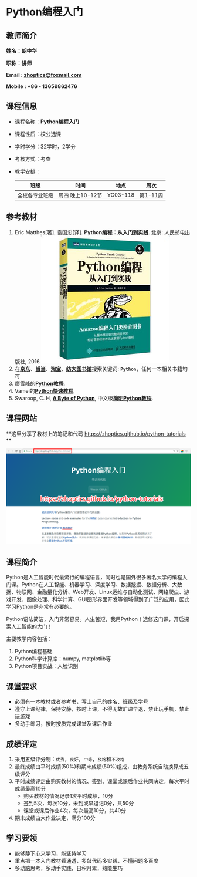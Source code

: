Python编程入门
=============



## 教师简介

**姓名：胡中华**

**职称：讲师**

**Email : zhoptics@foxmail.com**

**Mobile : +86 - 13659862476**



## 课程信息

* 课程名称：**Python编程入门**

* 课程性质：校公选课

* 学时学分：32学时，2学分

* 考核方式：考查

* 教学安排：

  |       班级       |     时间     |       地点        |   周次   |
  | :------------: | :--------: | :-------------: | :----: |
  | 全校各专业班级 | 周四  晚上10-12节 | YG03-118 | 第1-11周 |




## 参考教材

1. Eric Matthes[著], 袁国忠[译]. **Python编程：从入门到实践**. 北京: 人民邮电出版社, 2016 
  ![Python编程：从入门到实践](images/cover.png)
2. 在[**京东**](http://www.jd.com)、[**当当**](http://www.dangdang.com)、[**淘宝**](http://www.taobao.com)、[**纺大图书馆**](http://lib.wtu.edu.cn/)搜索关键词: **`Python`**，任何一本相关书籍均可
3. 廖雪峰的[**Python教程**](https://www.liaoxuefeng.com/wiki/0014316089557264a6b348958f449949df42a6d3a2e542c000).
4. Vamei的[**Python快速教程**](http://www.cnblogs.com/vamei/archive/2012/09/13/2682778.html).
5. Swaroop, C. H, [**A Byte of Python**](https://www.gitbook.com/book/swaroopch/byte-of-python/details), 中文版[**简明Python教程**](https://bop.mol.uno/).




## 课程网站

**这里分享了教材上的笔记和代码 https://zhoptics.github.io/python-tutorials **

![python-tutorials-websites](images/python-tutorials-websites.png)



## 课程简介

Python是人工智能时代最流行的编程语言，同时也是国外很多著名大学的编程入门课。Python在人工智能、机器学习、深度学习、数据挖掘、数据分析、大数据、物联网、金融量化分析、Web开发、Linux运维与自动化测试、网络爬虫、游戏开发、图像处理、科学计算、GUI图形界面开发等领域得到了广泛的应用，因此学习Python是非常有必要的。

Python语法简洁，入门非常容易。人生苦短，我用Python！选修这门课，开启探索人工智能的大门！

主要教学内容包括：

1. Python编程基础
2. Python科学计算库：numpy, matplotlib等
3. Python项目实战：人脸识别




## 课堂要求

* 必须有一本教材或者参考书，写上自己的姓名、班级及学号
* 遵守上课纪律，保持安静，按时上课，不得无故旷课早退，禁止玩手机，禁止玩游戏
* 多动手练习，按时按质完成课堂及课后作业




## 成绩评定

1. 采用五级评分制：`优秀`，`良好`，`中等`，`及格`和`不及格`
2. 最终成绩由平时成绩(50%)和期末成绩(50%)组成，由教务系统自动换算成五级评分
3. 平时成绩评定由购买教材的情况、签到、课堂或课后作业共同决定，每次平时成绩最高10分
   -  购买教材的情况记录1次平时成绩，10分
   -  签到5次，每次10分，未到或早退记0分，共50分
   -  课堂或课后作业4次，每次最高10分，共40分
4. 期末成绩由大作业决定，满分100分




## 学习要领

- 能够静下心来学习，能坚持学习
- 重点把一本入门教材看通透，多敲代码多实践，不懂问题多百度
- 多动脑思考，多动手实践，日积月累，熟能生巧

